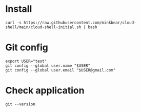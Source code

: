 # Install

```
curl -s https://raw.githubusercontent.com/minkbear/cloud-shell/main/cloud-shell-initial.sh | bash
```

# Git config

```
export USER="test"
git config --global user.name "$USER"
git config --global user.email "$USER@gmail.com"
```

# Check application

```
git --version
```
